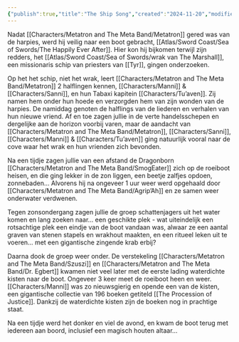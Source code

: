 ```yaml
---
{"publish":true,"title":"The Ship Song","created":"2024-11-20","modified":"2025-07-21T20:48:14.923+02:00","published":"2024-11-20","cssclasses":""}
---
```



Nadat [[Characters/Metatron and The Meta Band/Metatron]] gered was van de harpies, werd hij veilig naar een boot gebracht, [[Atlas/Sword Coast/Sea of Swords/The Happily Ever After]]. Hier kon hij bijkomen terwijl zijn redders, het [[Atlas/Sword Coast/Sea of Swords/wrak van The Marshall]], een missionaris schip van priesters van [[Tyr]], gingen onderzoeken. 

Op het het schip, niet het wrak, leert [[Characters/Metatron and The Meta Band/Metatron]] 2 halflingen kennen, [[Characters/Manni]] & [[Characters/Sanni]], en hun Tabaxi kapitein [[Characters/Tu’aven]]. Zij namen hem onder hun hoede en verzorgden hem van zijn wonden van de harpies. De namiddag genoten de halflings van de liederen en verhalen van hun nieuwe vriend. Af en toe zagen jullie in de verte handelsschepen en dergelijke aan de horizon voorbij varen, maar de aandacht van [[Characters/Metatron and The Meta Band/Metatron]], [[Characters/Sanni]], [[Characters/Manni]] & [[Characters/Tu’aven]] ging natuurlijk vooral naar de cove waar het wrak en hun vrienden zich bevonden.

Na een tijdje zagen jullie van een afstand de Dragonborn [[Characters/Metatron and The Meta Band/SmogEater]] zich op de roeiboot heisen, en die ging lekker in de zon liggen, een beetje zalfjes opdoen, zonnebaden… Alvorens hij na ongeveer 1 uur weer werd opgehaald door [[Characters/Metatron and The Meta Band/Agrip’Ah]] en ze samen weer onderwater verdwenen.

Tegen zonsondergang zagen jullie de groep schattenjagers uit het water komen en lang zoeken naar… een geschikte plek - wat uiteindelijk een rotsachtige plek een eindje van de boot vandaan was, alwaar ze een aantal graven van stenen stapels en wrakhout maakten, en een ritueel leken uit te voeren… met een gigantische zingende krab erbij?
 
Daarna dook de groep weer onder. De verstekeling [[Characters/Metatron and The Meta Band/Szuszi]] en [[Characters/Metatron and The Meta Band/Dr. Egbert]] kwamen niet veel later met de eerste lading waterdichte kisten naar de boot. Ongeveer 3 keer meet de roeiboot heen en weer. [[Characters/Manni]] was zo nieuwsgierig en opende een van de kisten, een gigantische collectie van 196 boeken getiteld [[The Procession of Justice]]. Dankzij de waterdichte kisten zijn de boeken nog in prachtige staat.

Na een tijdje werd het  donker en viel de avond, en kwam de boot terug met iedereen aan boord, inclusief een magisch houten altaar…